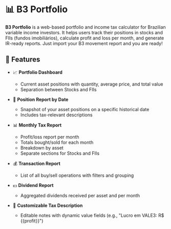 # 📊 B3 Portfolio

**B3 Portfolio** is a web-based portfolio and income tax calculator for Brazilian variable income investors. It helps users track their positions in stocks and FIIs (fundos imobiliários), calculate profit and loss per month, and generate IR-ready reports. Just import your B3 movement report and you are ready!

## 🚀 Features

- 📈 **Portfolio Dashboard**

  - Current asset positions with quantity, average price, and total value
  - Separation between Stocks and FIIs

- 📅 **Position Report by Date**

  - Snapshot of your asset positions on a specific historical date
  - Includes tax-relevant descriptions

- 📊 **Monthly Tax Report**

  - Profit/loss report per month
  - Totals bought/sold for each month
  - Breakdown by asset
  - Separate sections for Stocks and FIIs

- 💰 **Transaction Report**

  - List of all buy/sell operations with filters and grouping

- 💵 **Dividend Report**

  - Aggregated dividends received per asset and per month

- 📝 **Customizable Tax Description**
  - Editable notes with dynamic value fields (e.g., "Lucro em VALE3: R$ {{profit}}")
